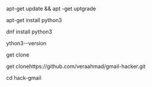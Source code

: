 apt-get update && apt -get uptgrade

apt-get install python3


dnf install python3


ython3--version


get clone


get clonehttps://github.com/veraahmad/gmail-hacker.git


cd hack-gmail 


 





